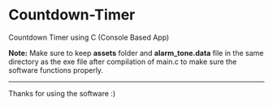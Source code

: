 # Countdown-Timer
Countdown Timer using C (Console Based App)

**Note:** Make sure to keep **assets** folder and **alarm_tone.data** file in the same directory as the exe file after compilation of main.c to make sure the software functions properly.

___________________________

Thanks for using the software :)
